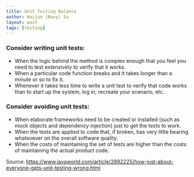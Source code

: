 ```yaml
---
title: Unit Testing Balance
author: Haijun (Navy) Su
layout: post
tags: [testing]
---
```


### Consider writing unit tests:

* When the logic behind the method is complex enough that you feel you need to test extensively to verify that it works.
* When a particular code function breaks and it takes longer than a minute or so to fix it.
* Whenever it takes less time to write a unit test to verify that code works than to start up the system, log in, recreate your scenario, etc.

### Consider avoiding unit tests:

* When elaborate frameworks need to be created or installed (such as mock objects and dependency injection) just to get the tests to work.
* When the tests are applied to code that, if broken, has very little bearing whatsoever on the overall software quality.
* When the costs of maintaining the set of tests are higher than the costs of maintaining the actual product code.

Source: <https://www.javaworld.com/article/2892225/how-just-about-everyone-gets-unit-testing-wrong.html>
